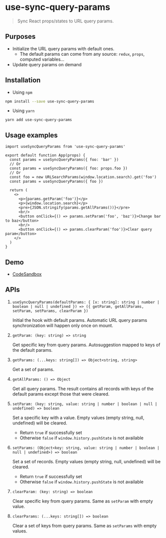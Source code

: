 # use-sync-query-params

> Sync React props/states to URL query params.

## Purposes

- Initialize the URL query params with default ones.
  - The default params can come from any source: `redux`, `props`, computed variables...
- Update query params on demand

## Installation

- Using `npm`

```Bash
npm install --save use-sync-query-params
```

- Using `yarn`

```
yarn add use-sync-query-params
```

## Usage examples

```TSX
import useSyncQueryParams from 'use-sync-query-params'

export default function App(props) {
  const params = useSyncQueryParams({ foo: 'bar' })
  // Or
  const params = useSyncQueryParams({ foo: props.foo })
  // Or
  const foo = new URLSearchParams(window.location.search).get('foo')
  const params = useSyncQueryParams({ foo })

  return (
    <>
      <p>{params.getParam('foo')}</p>
      <p>{window.location.search}</p>
      <pre>{JSON.stringify(params.getAllParams())}</pre>
      <br/>
      <button onClick={() => params.setParam('foo', 'baz')}>Change bar to baz</button>
      <br/>
      <button onClick={() => params.clearParam('foo')}>Clear query param</button>
    </>
  )
}
```

## Demo

- [CodeSandbox](https://codesandbox.io/p/github/duyth1203/example-use-sync-query-params/main?file=%2FREADME.md&workspace=%257B%2522activeFileId%2522%253A%2522cl90o0pbq000ilsin3tygbii6%2522%252C%2522openFiles%2522%253A%255B%2522%252FREADME.md%2522%255D%252C%2522sidebarPanel%2522%253A%2522EXPLORER%2522%252C%2522gitSidebarPanel%2522%253A%2522COMMIT%2522%252C%2522sidekickItems%2522%253A%255B%257B%2522type%2522%253A%2522PREVIEW%2522%252C%2522taskId%2522%253A%2522start%2522%252C%2522port%2522%253A3000%252C%2522key%2522%253A%2522cl90o16pa00852e6cax350y09%2522%252C%2522isMinimized%2522%253Afalse%252C%2522path%2522%253A%2522%252F%253Ffoo%253Dbar%2522%257D%252C%257B%2522type%2522%253A%2522TASK_LOG%2522%252C%2522taskId%2522%253A%2522start%2522%252C%2522key%2522%253A%2522cl90o14wd006g2e6ct64k6qab%2522%252C%2522isMinimized%2522%253Afalse%257D%255D%257D)

## APIs

1. `useSyncQueryParams(defaultParams: { [x: string]: string | number | boolean | null | undefined }) => ({ getParam, getAllParams, setParam, setParams, clearParam })`

   Initial the hook with default params. Automatic URL query params synchronization will happen only once on mount.

2. `getParam: (key: string) => string`

   Get specific key from query params. Autosuggestion mapped to keys of the default params.

3. `getParams: (...keys: string[]) => Object<string, string>`

   Get a set of params.

4. `getAllParams: () => Object`

   Get all query params. The result contains all records with keys of the default params except those that were cleared.

5. `setParam: (key: string, value: string | number | boolean | null | undefined) => boolean`

   Set a specific key with a value. Empty values (empty string, null, undefined) will be cleared.

   - Return `true` if successfully set
   - Otherwise `false` if `window.history.pushState` is not available

6. `setParams: (Object<key: string, value: string | number | boolean | null | undefined>) => boolean`

   Set a set of records. Empty values (empty string, null, undefined) will be cleared.

   - Return `true` if successfully set
   - Otherwise `false` if `window.history.pushState` is not available

7. `clearParam: (key: string) => boolean`

   Clear specific key from query params. Same as `setParam` with empty value.

8. `clearParams: (...keys: string[]) => boolean`

   Clear a set of keys from query params. Same as `setParams` with empty values.

